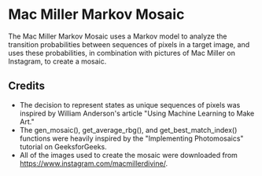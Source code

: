 # Mac Miller Markov Mosaic
The Mac Miller Markov Mosaic uses a Markov model to analyze the transition
probabilities between sequences of pixels in a target image, and uses these
probabilities, in combination with pictures of Mac Miller on Instagram,
to create a mosaic.

## Credits
- The decision to represent states as unique sequences of pixels was
inspired by William Anderson's article "Using Machine Learning to Make
Art."
- The gen_mosaic(), get_average_rbg(), and get_best_match_index() functions
were heavily inspired by the "Implementing Photomosaics" tutorial on
GeeksforGeeks.
- All of the images used to create the mosaic were
downloaded from https://www.instagram.com/macmillerdivine/.
